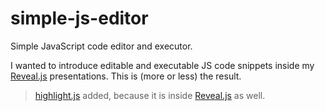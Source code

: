 # simple-js-editor
Simple JavaScript code editor and executor.

I wanted to introduce editable and executable JS code snippets inside my [Reveal.js](http://lab.hakim.se/reveal-js/#/) presentations. This is (more or less) the result.

> [highlight.js](https://highlightjs.org/) added, because it is inside [Reveal.js](http://lab.hakim.se/reveal-js/#/) as well.

